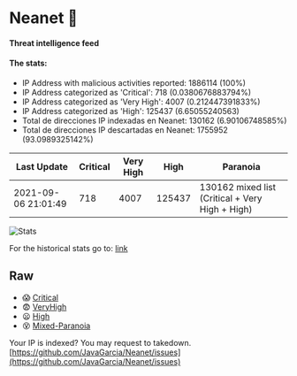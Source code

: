# Neanet :hocho:
#### Threat intelligence feed
#### The stats:

- IP Address with malicious activities reported: 1886114 (100%)
- IP Address categorized as 'Critical':  718 (0.0380676883794%)
- IP Address categorized as 'Very High':  4007 (0.212447391833%)
- IP Address categorized as 'High':  125437 (6.65055240563)
- Total de direcciones IP indexadas en Neanet:  130162 (6.90106748585%)
- Total de direcciones IP descartadas en Neanet:  1755952 (93.0989325142%)

| Last Update | Critical | Very High | High | Paranoia |
| --- | --- | --- | --- | --- |
| 2021-09-06 21:01:49 | 718 | 4007 | 125437 | 130162 mixed list (Critical + Very High + High)|

![Stats](https://docs.google.com/spreadsheets/d/e/2PACX-1vSnaNMIXVabIpDJjufMlzH7poXnshF3mgd8Is1g9ytUEzVsP5my4Trn8f-xkoLLQ38xpL3HtmUexLo6/pubchart?oid=501124687&format=image)

For the historical stats go to: [link](/stats.csv)
## Raw
- :scream: [Critical](https://raw.githubusercontent.com/JavaGarcia/Neanet/master/blacklists/neanet_critical.txt)
- :fearful: [VeryHigh](https://raw.githubusercontent.com/JavaGarcia/Neanet/master/blacklists/neanet_veryHigh.txtt)
- :frowning: [High](https://raw.githubusercontent.com/JavaGarcia/Neanet/master/blacklists/neanet_high.txt)
- :dizzy_face: [Mixed-Paranoia](https://raw.githubusercontent.com/JavaGarcia/Neanet/master/blacklists/neanet_all.txt)


Your IP is indexed? You may request to takedown. [https://github.com/JavaGarcia/Neanet/issues](https://github.com/JavaGarcia/Neanet/issues)









































































































































































































































































































































































































































































































































































































































































































































































































































































































































































































































































































































































































































































































































































































































































































































































































































































































































































































































































































































































































































































































































































































































































































































































































































































































































































































































































































































































































































































































































































































































































































































































































































































































































































































































































































































































































































































































































































































































































































































































































































































































































































































































































































































































































































































































































































































































































































































































































































































































































































































































































































































































































































































































































































































































































































































































































































































































































































































































































































































































































































































































































































































































































































































































































































































































































































































































































































































































































































































































































































































































































































































































































































































































































































































































































































































































































































































































































































































































































































































































































































































































































































































































































































































































































































































































































































































































































































































































